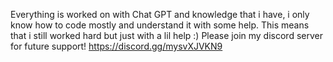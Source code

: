 Everything is worked on with Chat GPT and knowledge that i have, i only know how to code mostly and understand it with some help.
This means that i still worked hard but just with a lil help :) 
Please join my discord server for future support!
https://discord.gg/mysvXJVKN9

